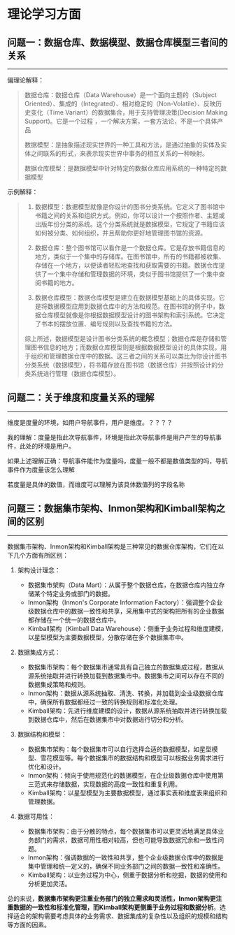 # 理论学习方面

## 问题一：数据仓库、数据模型、数据仓库模型三者间的关系

****

偏理论解释：

> 数据仓库：数据仓库（Data Warehouse）是一个面向主题的（Subject Oriented）、集成的（Integrated）、相对稳定的（Non-Volatile）、反映历史变化（Time Variant）的数据集合，用于支持管理决策(Decision Making Support)。它是一个过程 ，一个解决方案，一套方法论，不是一个具体产品
>
> 数据模型：是抽象描述现实世界的一种工具和方法，是通过抽象的实体及实体之间联系的形式，来表示现实世界中事务的相互关系的一种映射。
>
> 数据仓库模型：是数据模型中针对特定的数据仓库应用系统的一种特定的数据模型

示例解释：

> 1. 数据模型：数据模型就像是你设计的图书分类系统。它定义了图书馆中书籍之间的关系和组织方式。例如，你可以设计一个按照作者、主题或出版年份分类的系统。这个分类系统就是数据模型，它规定了书籍应该如何被分类、如何组织，并且帮助你更好地管理图书馆的资源。
>
> 2. 数据仓库：整个图书馆可以看作是一个数据仓库。它是存放书籍信息的地方，类似于一个集中的存储库。在图书馆中，所有的书籍都被收集、存储在一个地方，以便读者轻松地查找和获取需要的书籍。数据仓库提供了一个集中存储和管理数据的环境，类似于图书馆提供了一个集中查阅书籍的地方。
>
> 3. 数据仓库模型：数据仓库模型是建立在数据模型基础上的具体实现。它是将数据模型应用到数据仓库中的方法和规范。在图书馆的例子中，数据仓库模型就像是你根据数据模型设计的图书架构和索引系统。它决定了书本的摆放位置、编号规则以及查找书籍的方法。
>
> 综上所述，数据模型是设计图书分类系统的概念模型；数据仓库是存储和管理图书信息的地方；而数据仓库模型则是根据数据模型设计的具体实现，用于组织和管理数据仓库中的数据。这三者之间的关系可以类比为你设计图书分类系统（数据模型），将书籍存放在图书馆（数据仓库）并按照设计的分类系统进行管理（数据仓库模型）。



## 问题二：关于维度和度量关系的理解

****

维度是度量的环境，如用户导航事件，用户是维度。？？？？

我的理解：度量是指此次导航事件，环境是指此次导航事件是用户产生的导航事件，此处的环境是用户。

如果上述理解正确：导航事件能作为度量吗，度量一般不都是数值类型的吗，导航事件作为度量该怎么理解

若度量是具体的数值，而维度可以理解为该具体数值列的字段名称



## 问题三：数据集市架构、Inmon架构和Kimball架构之间的区别

****

数据集市架构、Inmon架构和Kimball架构是三种常见的数据仓库架构，它们在以下几个方面有所区别：

1. 架构设计理念：
   - 数据集市架构（Data Mart）：从属于整个数据仓库，在数据仓库内独立存储某个特定业务或部门的数据。
   - Inmon架构（Inmon's Corporate Information Factory）：强调整个企业级数据仓库中的数据一致性和共享，采用集中式的架构把所有的企业数据都存储在一个统一的数据仓库中。
   - Kimball架构（Kimball Data Warehouse）：侧重于业务过程和维度建模，以星型模型为主要数据模型，分散存储在多个数据集市中。

2. 数据集成方式：
   - 数据集市架构：每个数据集市通常具有自己独立的数据集成过程，数据从源系统抽取并进行转换加载到数据集市中。数据集市之间可以存在不同的数据集成策略和规则。
   - Inmon架构：数据从源系统抽取、清洗、转换，并加载到企业级数据仓库中，确保所有数据都经过一致的转换规则和标准化处理。
   - Kimball架构：先进行维度建模的设计，数据从源系统抽取并进行转换加载到数据仓库中，然后在数据集市中对数据进行切分和分析。

3. 数据结构和模型：
   - 数据集市架构：每个数据集市可以自行选择合适的数据模型，如星型模型、雪花模型等。每个数据集市的数据结构和模型可以根据业务需求进行优化和设计。
   - Inmon架构：倾向于使用规范化的数据模型，在企业级数据仓库中使用第三范式来存储数据，实现数据的高度一致性和重复利用。
   - Kimball架构：以星型模型为主要数据模型，通过事实表和维度表来组织和管理数据。

4. 数据可用性：
   - 数据集市架构：由于分散的特点，每个数据集市可以更灵活地满足具体业务部门的需求，数据可用性相对较高，但也可能导致数据冗余和一致性问题。
   - Inmon架构：强调数据的一致性和共享，整个企业级数据仓库中的数据是集中管理和统一定义的，确保不同业务部门之间的数据一致性和准确性。
   - Kimball架构：以业务过程为中心，侧重于数据分析和挖掘，数据的使用和分析更加灵活。

总的来说，**数据集市架构更注重业务部门的独立需求和灵活性，Inmon架构更注重数据的一致性和标准化管理，而Kimball架构更侧重于业务过程和数据分析**。选择适合的架构需要考虑具体的业务需求、数据集成的复杂性以及组织的规模和结构等方面的因素。